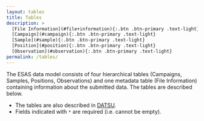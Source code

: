 ```yaml
---
layout: tables
title: Tables
description: >
  [File Information](#file+information){:.btn .btn-primary .text-light}
  [Campaign](#campaign){:.btn .btn-primary .text-light}
  [Sample](#sample){:.btn .btn-primary .text-light}
  [Position](#position){:.btn .btn-primary .text-light}
  [Observation](#observation){:.btn .btn-primary .text-light}
permalink: /tables/
---
```


The ESAS data model consists of four hierarchical tables (Campaigns, Samples, Positions, Observations) and one metadata table (File Information) containing information about the submitted data. The tables are described below.

- The tables are also described in [DATSU](http://datsu.ices.dk/web/selRep.aspx?Dataset=148).
- Fields indicated with `*` are required (i.e. cannot be empty).

